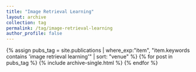 ```yaml
---
title: "Image Retrieval Learning"
layout: archive
collection: tag
permalink: /tag/image-retrieval-learning
author_profile: false
---
```


{% assign pubs_tag = site.publications | where_exp:"item", "item.keywords contains 'image retrieval learning'" | sort: "venue" %}
{% for post in pubs_tag %}
  {% include archive-single.html %}
{% endfor %}